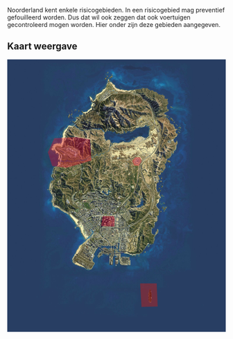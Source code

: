 Noorderland kent enkele risicogebieden. In een risicogebied mag preventief gefouilleerd worden. Dus dat wil ook zeggen dat ook voertuigen gecontroleerd mogen worden. Hier onder zijn deze gebieden aangegeven.

## Kaart weergave

![Risico Gebieden](assets/risicoGebieden.png)